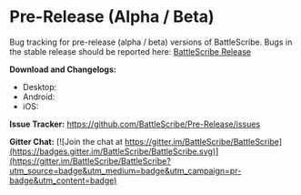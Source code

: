 # Pre-Release (Alpha / Beta)

Bug tracking for pre-release (alpha / beta) versions of BattleScribe. Bugs in the stable release should be reported here: [BattleScribe Release](https://github.com/BattleScribe/Release)

**Download and Changelogs:**
* Desktop:
* Android:
* iOS:

**Issue Tracker:** https://github.com/BattleScribe/Pre-Release/issues

**Gitter Chat:** [![Join the chat at https://gitter.im/BattleScribe/BattleScribe](https://badges.gitter.im/BattleScribe/BattleScribe.svg)](https://gitter.im/BattleScribe/BattleScribe?utm_source=badge&utm_medium=badge&utm_campaign=pr-badge&utm_content=badge)
